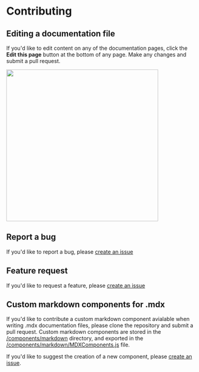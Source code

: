 # Contributing

## Editing a documentation file

If you'd like to edit content on any of the documentation pages, click the **Edit this page** button at the bottom of any page. Make any changes and submit a pull request.

<img src="./assets/img/md/contributing/edit.png" width="400px" />

## Report a bug

If you'd like to report a bug, please [create an issue](https://github.com/Light-and-Health-Research-Center/docs/issues/new?assignees=&labels=&template=bug_report.md&title=%5BBUG%5D)

## Feature request

If you'd like to request a feature, please [create an issue](https://github.com/Light-and-Health-Research-Center/docs/issues/new?assignees=&labels=&template=feature_request.md&title=)


## Custom markdown components for .mdx

If you'd like to contribute a custom markdown component avialable when writing .mdx documentation files, please clone the repository and submit a pull request. Custom markdown components are stored in the [/components/markdown](/components/markdown) directory, and exported in the [/components/markdown/MDXComponents.js](/components/markdown/MDXComponents.js) file.

If you'd like to suggest the creation of a new component, please [create an issue](https://github.com/Light-and-Health-Research-Center/docs/issues/new?assignees=&labels=&template=markdown-component-request.md&title=%5BComponent+Request%5D).
